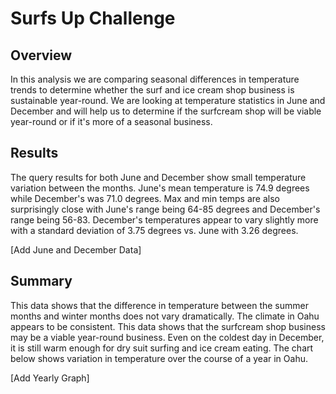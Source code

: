 # Surfs Up Challenge

## Overview

In this analysis we are comparing seasonal differences in temperature trends to determine whether the surf and ice cream shop business is sustainable year-round. We are looking at temperature statistics in June and December and will help us to determine if the surfcream shop will be viable year-round or if it's more of a seasonal business. 

## Results

The query results for both June and December show small temperature variation between the months. June's mean temperature is 74.9 degrees while December's was 71.0 degrees. Max and min temps are also surprisingly close with June's range being 64-85 degrees and December's range being 56-83. December's temperatures appear to vary slightly more with a standard deviation of 3.75 degrees vs. June with 3.26 degrees. 

[Add June and December Data]

## Summary

This data shows that the difference in temperature between the summer months and winter months does not vary dramatically. The climate in Oahu appears to be consistent. This data shows that the surfcream shop business may be a viable year-round business. Even on the coldest day in December, it is still warm enough for dry suit surfing and ice cream eating. The chart below shows variation in temperature over the course of a year in Oahu. 

[Add Yearly Graph]